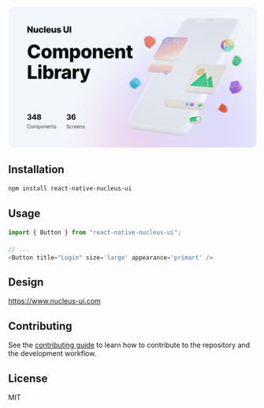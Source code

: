 ![alt text](./cover.png)

## Installation

```sh
npm install react-native-nucleus-ui
```

## Usage

```js
import { Button } from "react-native-nucleus-ui";

// ...
<Button title="Login" size='large' appearance='primart' />
```

## Design

https://www.nucleus-ui.com

## Contributing

See the [contributing guide](CONTRIBUTING.md) to learn how to contribute to the repository and the development workflow.

## License

MIT
